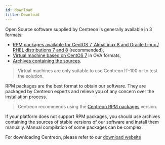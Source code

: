 ```yaml
---
id: download
title: Download
---
```


Open Source software supplied by Centreon is generally available in 3 formats:

* [RPM packages available for CentOS 7, AlmaLinux 8 and Oracle Linux / RHEL distributions 7 and 8](https://download.centreon.com) (recommended),
* [Virtual machine based on CentOS 7](https://download.centreon.com) in OVA formats,
* [Archives containing the sources](https://download.centreon.com).

> Virtual machines are only suitable to use Centreon IT-100 or to test the solution.

RPM packages are the best format to obtain our software. They are packaged by Centreon experts and relieve
you of any concern over the installation process.

> Centreon recommends using the [Centreon RPM packages](installation-of-a-central-server/using-packages.md) version.

If your platform does not support RPM packages, you should use archives containing the sources of stable versions of
our software and install them manually. Manual compilation of some packages can be complex.

For downloading Centreon, please refer to our [download website](https://download.centreon.com)
